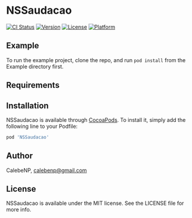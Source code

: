 # NSSaudacao

[![CI Status](http://img.shields.io/travis/CalebeNP/NSSaudacao.svg?style=flat)](https://travis-ci.org/CalebeNP/NSSaudacao)
[![Version](https://img.shields.io/cocoapods/v/NSSaudacao.svg?style=flat)](http://cocoapods.org/pods/NSSaudacao)
[![License](https://img.shields.io/cocoapods/l/NSSaudacao.svg?style=flat)](http://cocoapods.org/pods/NSSaudacao)
[![Platform](https://img.shields.io/cocoapods/p/NSSaudacao.svg?style=flat)](http://cocoapods.org/pods/NSSaudacao)

## Example

To run the example project, clone the repo, and run `pod install` from the Example directory first.

## Requirements

## Installation

NSSaudacao is available through [CocoaPods](http://cocoapods.org). To install
it, simply add the following line to your Podfile:

```ruby
pod 'NSSaudacao'
```

## Author

CalebeNP, calebenp@gmail.com

## License

NSSaudacao is available under the MIT license. See the LICENSE file for more info.
